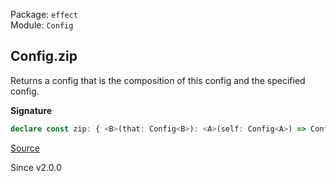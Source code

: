 Package: `effect`<br />
Module: `Config`<br />

## Config.zip

Returns a config that is the composition of this config and the specified
config.

**Signature**

```ts
declare const zip: { <B>(that: Config<B>): <A>(self: Config<A>) => Config<[A, B]>; <A, B>(self: Config<A>, that: Config<B>): Config<[A, B]>; }
```

[Source](https://github.com/Effect-TS/effect/tree/main/packages/effect/src/Config.ts#L527)

Since v2.0.0